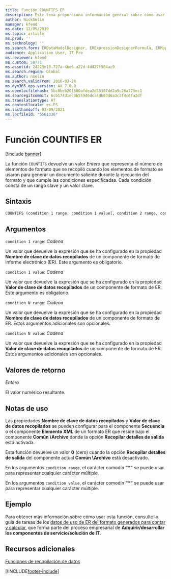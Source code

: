 ```yaml
---
title: Función COUNTIFS ER
description: Este tema proporciona información general sobre cómo usar la función COUNTIFS de informes electrónicos (ER).
author: NickSelin
manager: kfend
ms.date: 12/05/2019
ms.topic: article
ms.prod: ''
ms.technology: ''
ms.search.form: ERDataModelDesigner, ERExpressionDesignerFormula, ERMappedFormatDesigner, ERModelMappingDesigner
audience: Application User, IT Pro
ms.reviewer: kfend
ms.custom: 58771
ms.assetid: 24223e13-727a-4be6-a22d-4d427f504ac9
ms.search.region: Global
ms.author: nselin
ms.search.validFrom: 2016-02-28
ms.dyn365.ops.version: AX 7.0.0
ms.openlocfilehash: 5bc0beb20f600afdea2d58187dd2a9c26a775ec1
ms.sourcegitcommit: 6cb174d1ec8b55946dca4db03d6a3c3f4c6fa2df
ms.translationtype: HT
ms.contentlocale: es-ES
ms.lasthandoff: 03/09/2021
ms.locfileid: "5561336"
---
```

# <a name="countifs-er-function"></a>Función COUNTIFS ER

[!include [banner](../includes/banner.md)]

La función `COUNTIFS` devuelve un valor *Entero* que representa el número de elementos de formato que se recopiló cuando los elementos de formato se usaron para generar un documento saliente durante la ejecución del formato y que cumple las condiciones especificadas. Cada condición consta de un rango clave y un valor clave.

## <a name="syntax"></a>Sintaxis

```vb
COUNTIFS (condition 1 range, condition 1 value[, condition 2 range, condition 2 value, …, condition N range, condition N value])
```

## <a name="arguments"></a>Argumentos

`condition 1 range`: *Cadena*

Un valor que devuelve la expresión que se ha configurado en la propiedad **Nombre de clave de datos recopilados** de un componente de formato de informe electrónico (ER). Este argumento es obligatorio.

`condition 1 value`: *Cadena*

Un valor que devuelve la expresión que se ha configurado en la propiedad **Valor de clave de datos recopilados** de un componente de formato de ER. Este argumento es obligatorio.

`condition N range`: *Cadena*

Un valor que devuelve la expresión que se ha configurado en la propiedad **Nombre de clave de datos recopilados** de un componente de formato de ER. Estos argumentos adicionales son opcionales.

`condition N value`: *Cadena*

Un valor que devuelve la expresión que se ha configurado en la propiedad **Valor de clave de datos recopilados** de un componente de formato de ER. Estos argumentos adicionales son opcionales.

## <a name="return-values"></a>Valores de retorno

*Entero*

El valor numérico resultante.

## <a name="usage-notes"></a>Notas de uso

Las propiedades **Nombre de clave de datos recopilados** y **Valor de clave de datos recopilados** se pueden configurar para el componente **Secuencia** o el componente **Elemento XML** de un formato ER que reside bajo el componente **Común \\Archivo** donde la opción **Recopilar detalles de salida** está activada.

Esta función devuelve un valor **0** (cero) cuando la opción **Recopilar detalles de salida** del componente actual **Común \\Archivo** está desactivado.

En los argumentos `condition range`, el carácter comodín **"\*"** se puede usar para representar cualquier carácter múltiple.

En los argumentos `condition value`, el carácter comodín **"\*"** se puede usar para representar cualquier carácter múltiple.

## <a name="example"></a>Ejemplo

Para obtener más información sobre cómo usar esta función, consulte la guía de tareas de los [datos de uso de ER del formato generados para contar y calcular](tasks/er-format-counting-summing-1.md), que forma parte del proceso empresarial de **Adquirir/desarrollar los componentes de servicio/solución de IT**.

## <a name="additional-resources"></a>Recursos adicionales

[Funciones de recopilación de datos](er-functions-category-data-collection.md)


[!INCLUDE[footer-include](../../../includes/footer-banner.md)]